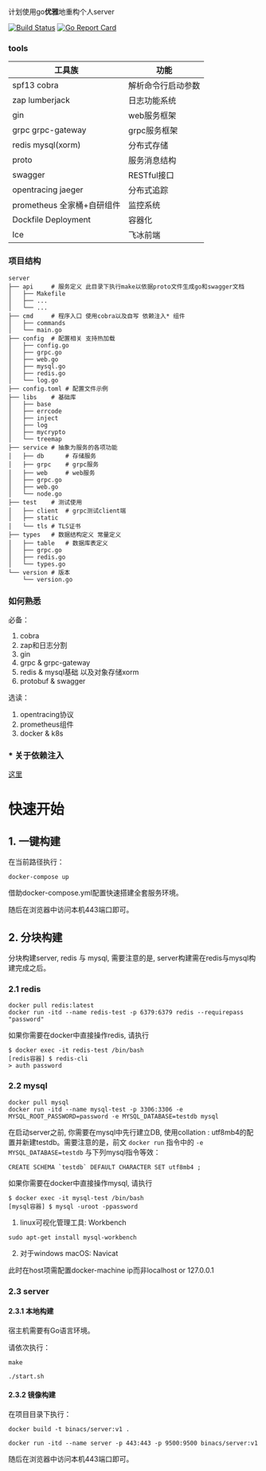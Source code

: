 

计划使用go**优雅**地重构个人server

[![Build Status](https://travis-ci.com/BinacsLee/server.svg?branch=master)](https://travis-ci.com/BinacsLee/server)
[![Go Report Card](https://goreportcard.com/badge/github.com/BinacsLee/server)](https://goreportcard.com/report/github.com/BinacsLee/server)

### tools

| 工具族                     | 功能               |
| -------------------------- | ------------------ |
| spf13 cobra                | 解析命令行启动参数 |
| zap lumberjack             | 日志功能系统       |
| gin                        | web服务框架        |
| grpc grpc-gateway          | grpc服务框架       |
| redis mysql(xorm)          | 分布式存储         |
| proto                      | 服务消息结构       |
| swagger                    | RESTful接口        |
| opentracing jaeger         | 分布式追踪         |
| prometheus 全家桶+自研组件 | 监控系统           |
| Dockfile Deployment        | 容器化             |
| Ice                        | 飞冰前端           |



### 项目结构

```
server
├── api	    # 服务定义 此目录下执行make以依据proto文件生成go和swagger文档
│   ├── Makefile
│   ├── ...
│   └── ...
├── cmd	    # 程序入口 使用cobra以及自写 依赖注入* 组件
│   ├── commands
│   └── main.go
├── config	# 配置相关 支持热加载
│   ├── config.go
│   ├── grpc.go
│   ├── web.go
│   ├── mysql.go
│   ├── redis.go
│   └── log.go
├── config.toml	# 配置文件示例
├── libs	# 基础库
│   ├── base
│   ├── errcode
│   ├── inject
│   ├── log
│   ├── mycrypto
│   └── treemap
├── service	# 抽象为服务的各项功能
│   ├── db		# 存储服务
│   ├── grpc	# grpc服务
│   ├── web     # web服务
│   ├── grpc.go
│   ├── web.go
│   └── node.go
├── test	# 测试使用
│   ├── client	# grpc测试client端
│   ├── static
│   └── tls	# TLS证书
├── types	# 数据结构定义 常量定义
│   ├── table	# 数据库表定义
│   ├── grpc.go
│   ├── redis.go
│   └── types.go
└── version # 版本
    └── version.go

```



### 如何熟悉

必备：

1. cobra
2. zap和日志分割
3. gin
4. grpc & grpc-gateway
5. redis & mysql基础 以及对象存储xorm
6. protobuf & swagger

选读：

1. opentracing协议
2. prometheus组件
3. docker & k8s

### * 关于依赖注入

[这里](https://github.com/binacsgo/inject)





# 快速开始

## 1. 一键构建

在当前路径执行：

```shell
docker-compose up
```

借助docker-compose.yml配置快速搭建全套服务环境。

随后在浏览器中访问本机443端口即可。



## 2. 分块构建

分块构建server, redis 与 mysql, 需要注意的是, server构建需在redis与mysql构建完成之后。

### 2.1 redis

```shell
docker pull redis:latest
docker run -itd --name redis-test -p 6379:6379 redis --requirepass "password"

```

如果你需要在docker中直接操作redis, 请执行

```shell
$ docker exec -it redis-test /bin/bash
[redis容器] $ redis-cli
> auth password
```



### 2.2 mysql

```shell
docker pull mysql
docker run -itd --name mysql-test -p 3306:3306 -e MYSQL_ROOT_PASSWORD=password -e MYSQL_DATABASE=testdb mysql 
```

在启动server之前, 你需要在mysql中先行建立DB, 使用collation : utf8mb4的配置并新建testdb。需要注意的是，前文 `docker run` 指令中的 `-e MYSQL_DATABASE=testdb` 与下列mysql指令等效：

```mysql
CREATE SCHEMA `testdb` DEFAULT CHARACTER SET utf8mb4 ;
```

如果你需要在docker中直接操作mysql, 请执行

```shell
$ docker exec -it mysql-test /bin/bash
[mysql容器] $ mysql -uroot -ppassword
```

1. linux可视化管理工具: Workbench

```
sudo apt-get install mysql-workbench
```

2. 对于windows macOS: Navicat

此时在host项需配置docker-machine ip而非localhost or 127.0.0.1



### 2.3 server

#### 2.3.1 本地构建

宿主机需要有Go语言环境。

请依次执行：

```shell
make

./start.sh
```

#### 2.3.2 镜像构建

在项目目录下执行：

```shell
docker build -t binacs/server:v1 .

docker run -itd --name server -p 443:443 -p 9500:9500 binacs/server:v1
```

随后在浏览器中访问本机443端口即可。